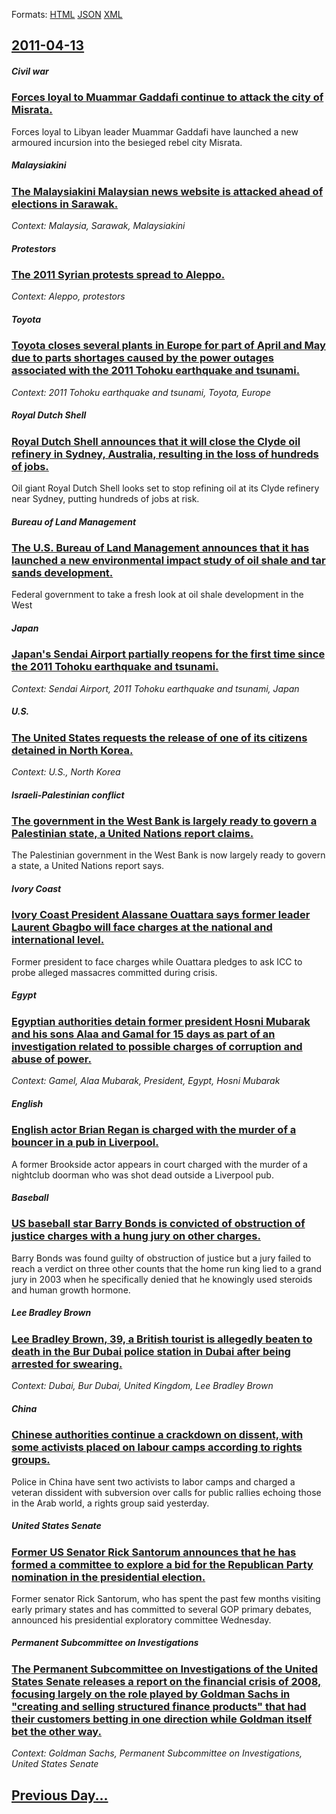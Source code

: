 
Formats: [HTML](2011/04/13/index.html)  [JSON](2011/04/13/index.json)  [XML](2011/04/13/index.xml)  

## [2011-04-13](/news/2011/04/13/index.md)

##### Civil war
### [Forces loyal to Muammar Gaddafi continue to attack the city of Misrata. ](/news/2011/04/13/forces-loyal-to-muammar-gaddafi-continue-to-attack-the-city-of-misrata.md)
Forces loyal to Libyan leader Muammar Gaddafi have launched a new armoured incursion into the besieged rebel city Misrata.

##### Malaysiakini
### [The Malaysiakini Malaysian news website is attacked ahead of elections in Sarawak. ](/news/2011/04/13/the-malaysiakini-malaysian-news-website-is-attacked-ahead-of-elections-in-sarawak.md)
_Context: Malaysia, Sarawak, Malaysiakini_

##### Protestors
### [The 2011 Syrian protests spread to Aleppo. ](/news/2011/04/13/the-2011-syrian-protests-spread-to-aleppo.md)
_Context: Aleppo, protestors_

##### Toyota
### [Toyota closes several plants in Europe for part of April and May due to parts shortages caused by the power outages associated with the 2011 Tohoku earthquake and tsunami. ](/news/2011/04/13/toyota-closes-several-plants-in-europe-for-part-of-april-and-may-due-to-parts-shortages-caused-by-the-power-outages-associated-with-the-2011.md)
_Context: 2011 Tohoku earthquake and tsunami, Toyota, Europe_

##### Royal Dutch Shell
### [Royal Dutch Shell announces that it will close the Clyde oil refinery in Sydney, Australia, resulting in the loss of hundreds of jobs. ](/news/2011/04/13/royal-dutch-shell-announces-that-it-will-close-the-clyde-oil-refinery-in-sydney-australia-resulting-in-the-loss-of-hundreds-of-jobs.md)
Oil giant Royal Dutch Shell looks set to stop refining oil at its Clyde refinery near Sydney, putting hundreds of jobs at risk.

##### Bureau of Land Management
### [The U.S. Bureau of Land Management announces that it has launched a new environmental impact study of oil shale and tar sands development. ](/news/2011/04/13/the-u-s-bureau-of-land-management-announces-that-it-has-launched-a-new-environmental-impact-study-of-oil-shale-and-tar-sands-development.md)
Federal government to take a fresh look at oil shale development in the West

##### Japan
### [Japan's Sendai Airport partially reopens for the first time since the 2011 Tohoku earthquake and tsunami. ](/news/2011/04/13/japan-s-sendai-airport-partially-reopens-for-the-first-time-since-the-2011-tahoku-earthquake-and-tsunami.md)
_Context: Sendai Airport, 2011 Tohoku earthquake and tsunami, Japan_

##### U.S.
### [The United States requests the release of one of its citizens detained in North Korea. ](/news/2011/04/13/the-united-states-requests-the-release-of-one-of-its-citizens-detained-in-north-korea.md)
_Context: U.S., North Korea_

##### Israeli-Palestinian conflict
### [The government in the West Bank is largely ready to govern a Palestinian state, a United Nations report claims. ](/news/2011/04/13/the-government-in-the-west-bank-is-largely-ready-to-govern-a-palestinian-state-a-united-nations-report-claims.md)
The Palestinian government in the West Bank is now largely ready to govern a state, a United Nations report says.

##### Ivory Coast
### [Ivory Coast President Alassane Ouattara says former leader Laurent Gbagbo will face charges at the national and international level. ](/news/2011/04/13/ivory-coast-president-alassane-ouattara-says-former-leader-laurent-gbagbo-will-face-charges-at-the-national-and-international-level.md)
Former president to face charges while Ouattara pledges to ask ICC to probe alleged massacres committed during crisis.

##### Egypt
### [Egyptian authorities detain former president Hosni Mubarak and his sons Alaa and Gamal for 15 days as part of an investigation related to possible charges of corruption and abuse of power. ](/news/2011/04/13/egyptian-authorities-detain-former-president-hosni-mubarak-and-his-sons-alaa-and-gamal-for-15-days-as-part-of-an-investigation-related-to-po.md)
_Context: Gamel, Alaa Mubarak, President, Egypt, Hosni Mubarak_

##### English
### [English actor Brian Regan is charged with the murder of a bouncer in a pub in Liverpool. ](/news/2011/04/13/english-actor-brian-regan-is-charged-with-the-murder-of-a-bouncer-in-a-pub-in-liverpool.md)
A former Brookside actor appears in court charged with the murder of a nightclub doorman who was shot dead outside a Liverpool pub.

##### Baseball
### [US baseball star Barry Bonds is convicted of obstruction of justice charges with a hung jury on other charges. ](/news/2011/04/13/us-baseball-star-barry-bonds-is-convicted-of-obstruction-of-justice-charges-with-a-hung-jury-on-other-charges.md)
Barry Bonds was found guilty of obstruction of justice but a jury failed to reach a verdict on three other counts that the home run king lied to a grand jury in 2003 when he specifically denied that he knowingly used steroids and human growth hormone.

##### Lee Bradley Brown
### [Lee Bradley Brown, 39, a British tourist is allegedly beaten to death in the Bur Dubai police station in Dubai after being arrested for swearing. ](/news/2011/04/13/lee-bradley-brown-39-a-british-tourist-is-allegedly-beaten-to-death-in-the-bur-dubai-police-station-in-dubai-after-being-arrested-for-swea.md)
_Context: Dubai, Bur Dubai, United Kingdom, Lee Bradley Brown_

##### China
### [Chinese authorities continue a crackdown on dissent, with some activists placed on labour camps according to rights groups. ](/news/2011/04/13/chinese-authorities-continue-a-crackdown-on-dissent-with-some-activists-placed-on-labour-camps-according-to-rights-groups.md)
Police in China have sent two activists to labor camps and charged a veteran dissident with subversion over calls for public rallies echoing those in the Arab world, a rights group said yesterday.

##### United States Senate
### [Former US Senator Rick Santorum announces that he has formed a committee to explore a bid for the Republican Party nomination in the presidential election. ](/news/2011/04/13/former-us-senator-rick-santorum-announces-that-he-has-formed-a-committee-to-explore-a-bid-for-the-republican-party-nomination-in-the-preside.md)
Former senator Rick Santorum, who has spent the past few months visiting early primary states and has committed to several GOP primary debates, announced his presidential exploratory committee Wednesday.

##### Permanent Subcommittee on Investigations
### [The Permanent Subcommittee on Investigations of the United States Senate releases a report on the financial crisis of 2008, focusing largely on the role played by Goldman Sachs in "creating and selling structured finance products" that had their customers betting in one direction while Goldman itself bet the other way. ](/news/2011/04/13/the-permanent-subcommittee-on-investigations-of-the-united-states-senate-releases-a-report-on-the-financial-crisis-of-2008-focusing-largely.md)
_Context: Goldman Sachs, Permanent Subcommittee on Investigations, United States Senate_

## [Previous Day...](/news/2011/04/12/index.md)

